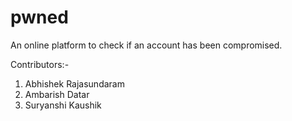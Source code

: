 # pwned
An online platform to check if an account has been compromised. 

Contributors:-
1. Abhishek Rajasundaram
2. Ambarish Datar
3. Suryanshi Kaushik
